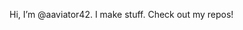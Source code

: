Hi, I’m @aaviator42. I make stuff. Check out my repos! 


<!---
aaviator42/aaviator42 is a ✨ special ✨ repository because its `README.md` (this file) appears on your GitHub profile.
You can click the Preview link to take a look at your changes.
--->

